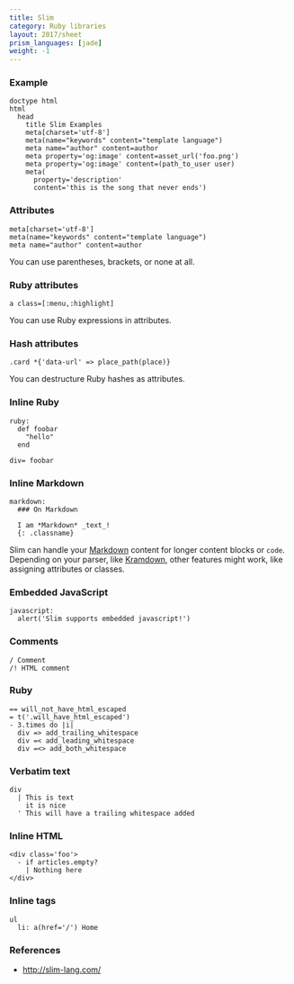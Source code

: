 ```yaml
---
title: Slim
category: Ruby libraries
layout: 2017/sheet
prism_languages: [jade]
weight: -1
---
```


### Example

```jade
doctype html
html
  head
    title Slim Examples
    meta[charset='utf-8']
    meta(name="keywords" content="template language")
    meta name="author" content=author
    meta property='og:image' content=asset_url('foo.png')
    meta property='og:image' content=(path_to_user user)
    meta(
      property='description'
      content='this is the song that never ends')
```

### Attributes

```jade
meta[charset='utf-8']
meta(name="keywords" content="template language")
meta name="author" content=author
```

You can use parentheses, brackets, or none at all.

### Ruby attributes

```jade
a class=[:menu,:highlight]
```

You can use Ruby expressions in attributes.

### Hash attributes

```jade
.card *{'data-url' => place_path(place)}
```

You can destructure Ruby hashes as attributes.

### Inline Ruby

```jade
ruby:
  def foobar
    "hello"
  end

div= foobar
```

### Inline Markdown

```jade
markdown:
  ### On Markdown

  I am *Markdown* _text_!
  {: .classname}
```

Slim can handle your [Markdown](https://daringfireball.net/projects/markdown/syntax) content for longer content blocks or `code`.
Depending on your parser, like [Kramdown](https://kramdown.gettalong.org/quickref.html), other features might work, like assigning attributes or classes.

### Embedded JavaScript

```jade
javascript:
  alert('Slim supports embedded javascript!')
```

### Comments

```jade
/ Comment
/! HTML comment
```

### Ruby

```jade
== will_not_have_html_escaped
= t('.will_have_html_escaped')
- 3.times do |i|
  div => add_trailing_whitespace
  div =< add_leading_whitespace
  div =<> add_both_whitespace
```

### Verbatim text

```jade
div
  | This is text
    it is nice
  ' This will have a trailing whitespace added
```

### Inline HTML

```jade
<div class='foo'>
  - if articles.empty?
    | Nothing here
</div>
```

### Inline tags

```jade
ul
  li: a(href='/') Home
```

### References

- <http://slim-lang.com/>
